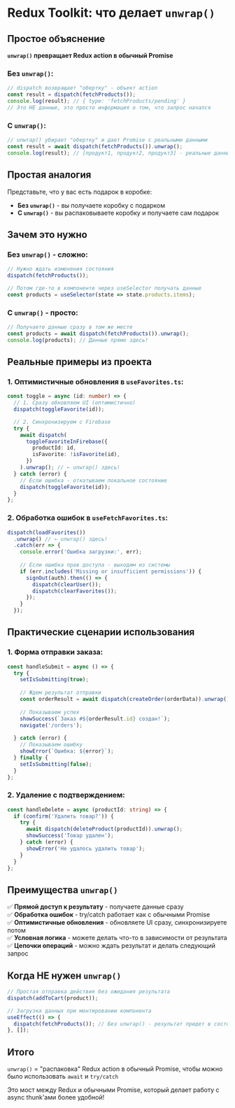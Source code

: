 # Redux Toolkit: что делает `unwrap()`

## Простое объяснение

**`unwrap()` превращает Redux action в обычный Promise**

### Без `unwrap()`:
```typescript
// dispatch возвращает "обертку" - объект action
const result = dispatch(fetchProducts());
console.log(result); // { type: 'fetchProducts/pending' }
// Это НЕ данные, это просто информация о том, что запрос начался
```

### С `unwrap()`:
```typescript
// unwrap() убирает "обертку" и дает Promise с реальными данными
const result = await dispatch(fetchProducts()).unwrap();
console.log(result); // [продукт1, продукт2, продукт3] - реальные данные!
```

## Простая аналогия

Представьте, что у вас есть подарок в коробке:

- **Без `unwrap()`** - вы получаете коробку с подарком
- **С `unwrap()`** - вы распаковываете коробку и получаете сам подарок

## Зачем это нужно

### Без `unwrap()` - сложно:
```typescript
// Нужно ждать изменения состояния
dispatch(fetchProducts());

// Потом где-то в компоненте через useSelector получать данные
const products = useSelector(state => state.products.items);
```

### С `unwrap()` - просто:
```typescript
// Получаете данные сразу в том же месте
const products = await dispatch(fetchProducts()).unwrap();
console.log(products); // Данные прямо здесь!
```

## Реальные примеры из проекта

### 1. Оптимистичные обновления в `useFavorites.ts`:
```typescript
const toggle = async (id: number) => {
  // 1. Сразу обновляем UI (оптимистично)
  dispatch(toggleFavorite(id));

  // 2. Синхронизируем с Firebase
  try {
    await dispatch(
      toggleFavoriteInFirebase({
        productId: id,
        isFavorite: !isFavorite(id),
      })
    ).unwrap(); // ← unwrap() здесь!
  } catch (error) {
    // Если ошибка - откатываем локальное состояние
    dispatch(toggleFavorite(id));
  }
};
```

### 2. Обработка ошибок в `useFetchFavorites.ts`:
```typescript
dispatch(loadFavorites())
  .unwrap() // ← unwrap() здесь!
  .catch(err => {
    console.error('Ошибка загрузки:', err);
    
    // Если ошибка прав доступа - выходим из системы
    if (err.includes('Missing or insufficient permissions')) {
      signOut(auth).then(() => {
        dispatch(clearUser());
        dispatch(clearFavorites());
      });
    }
  });
```

## Практические сценарии использования

### 1. Форма отправки заказа:
```typescript
const handleSubmit = async () => {
  try {
    setIsSubmitting(true);
    
    // Ждем результат отправки
    const orderResult = await dispatch(createOrder(orderData)).unwrap();
    
    // Показываем успех
    showSuccess(`Заказ #${orderResult.id} создан!`);
    navigate('/orders');
    
  } catch (error) {
    // Показываем ошибку
    showError(`Ошибка: ${error}`);
  } finally {
    setIsSubmitting(false);
  }
};
```

### 2. Удаление с подтверждением:
```typescript
const handleDelete = async (productId: string) => {
  if (confirm('Удалить товар?')) {
    try {
      await dispatch(deleteProduct(productId)).unwrap();
      showSuccess('Товар удален');
    } catch (error) {
      showError('Не удалось удалить товар');
    }
  }
};
```

## Преимущества `unwrap()`

✅ **Прямой доступ к результату** - получаете данные сразу  
✅ **Обработка ошибок** - try/catch работает как с обычными Promise  
✅ **Оптимистичные обновления** - обновляете UI сразу, синхронизируете потом  
✅ **Условная логика** - можете делать что-то в зависимости от результата  
✅ **Цепочки операций** - можно ждать результат и делать следующий запрос  

## Когда НЕ нужен `unwrap()`

```typescript
// Простая отправка действия без ожидания результата
dispatch(addToCart(product));

// Загрузка данных при монтировании компонента
useEffect(() => {
  dispatch(fetchProducts()); // Без unwrap() - результат придет в состояние
}, []);
```

## Итого

`unwrap()` = "распаковка" Redux action в обычный Promise, чтобы можно было использовать `await` и `try/catch`

Это мост между Redux и обычными Promise, который делает работу с async thunk'ами более удобной! 